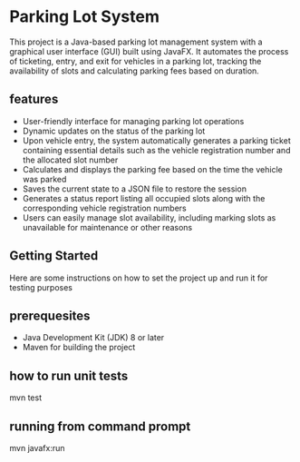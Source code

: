 # Parking Lot System

This project is a Java-based parking lot management system with a graphical user interface (GUI) built using JavaFX. It automates the process of ticketing, entry, and exit for vehicles in a parking lot, tracking the availability of slots and calculating parking fees based on duration.

## features

- User-friendly interface for managing parking lot operations
- Dynamic updates on the status of the parking lot
- Upon vehicle entry, the system automatically generates a parking ticket containing essential details such as the vehicle registration number and the allocated slot number
- Calculates and displays the parking fee based on the time the vehicle was parked
- Saves the current state to a JSON file to restore the session
- Generates a status report listing all occupied slots along with the corresponding vehicle registration numbers
- Users can easily manage slot availability, including marking slots as unavailable for maintenance or other reasons

## Getting Started

Here are some instructions on how to set the project up and run it for testing purposes

## prerequesites

- Java Development Kit (JDK) 8 or later
- Maven for building the project

## how to run unit tests

mvn test

## running from command prompt

mvn javafx:run
